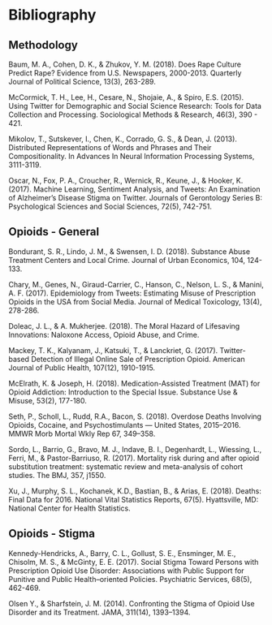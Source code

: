 # Bibliography

## Methodology

Baum, M. A., Cohen, D. K., & Zhukov, Y. M. (2018). Does Rape Culture Predict
Rape? Evidence from U.S. Newspapers, 2000-2013. Quarterly Journal of Political Science, 13(3), 263-289.

McCormick, T. H., Lee, H., Cesare, N., Shojaie, A., & Spiro, E.S. (2015).
Using Twitter for Demographic and Social Science Research: Tools for Data
Collection and Processing. Sociological Methods & Research, 46(3), 390 - 421.

Mikolov, T., Sutskever, I., Chen, K., Corrado, G. S., & Dean, J. (2013).
Distributed Representations of Words and Phrases and Their Compositionality. In
Advances In Neural Information Processing Systems, 3111-3119.

Oscar, N., Fox, P. A., Croucher, R., Wernick, R., Keune, J., & Hooker, K. 
(2017). Machine Learning, Sentiment Analysis, and Tweets: An Examination of
Alzheimer’s Disease Stigma on Twitter. Journals of Gerontology Series B: Psychological Sciences and Social Sciences, 72(5), 742-751.

## Opioids - General

Bondurant, S. R., Lindo, J. M., & Swensen, I. D. (2018). Substance Abuse
Treatment Centers and Local Crime. Journal of Urban Economics, 104, 124-133.

Chary, M., Genes, N., Giraud-Carrier, C., Hanson, C., Nelson, L. S., & Manini, A. F. (2017). Epidemiology from Tweets: Estimating Misuse of Prescription Opioids in the USA from Social Media. Journal of Medical Toxicology, 13(4), 278-286.

Doleac, J. L., & A. Mukherjee. (2018). The Moral Hazard of Lifesaving
Innovations: Naloxone Access, Opioid Abuse, and Crime.

Mackey, T. K., Kalyanam, J., Katsuki, T., & Lanckriet, G. (2017). Twitter-based Detection of Illegal Online Sale of Prescription Opioid. American Journal of Public Health, 107(12), 1910-1915.

McElrath, K. & Joseph, H. (2018). Medication-Assisted Treatment (MAT) for
Opioid Addiction: Introduction to the Special Issue. Substance Use & Misuse,
53(2), 177-180.

Seth, P., Scholl, L., Rudd, R.A., Bacon, S. (2018). Overdose Deaths
Involving Opioids, Cocaine, and Psychostimulants — United States, 2015–2016.
MMWR Morb Mortal Wkly Rep 67, 349–358.

Sordo, L., Barrio, G., Bravo, M. J., Indave, B. I., Degenhardt, L.,
Wiessing, L., Ferri, M., & Pastor-Barriuso, R. (2017). Mortality risk during
and after opioid substitution treatment: systematic review and meta-analysis of cohort studies. The BMJ, 357, j1550.

Xu, J., Murphy, S. L., Kochanek, K.D., Bastian, B., & Arias, E. (2018). Deaths: Final Data for 2016. National Vital Statistics Reports, 67(5). Hyattsville, MD: National Center for Health Statistics.

## Opioids - Stigma

Kennedy-Hendricks, A., Barry, C. L., Gollust, S. E., Ensminger, M. E., Chisolm, M. S., & McGinty, E. E. (2017). Social Stigma Toward Persons with Prescription Opioid Use Disorder: Associations with Public Support for Punitive and Public Health–oriented Policies. Psychiatric Services, 68(5), 462-469.

Olsen Y., & Sharfstein, J. M. (2014). Confronting the Stigma of Opioid Use
Disorder and its Treatment. JAMA, 311(14), 1393–1394.
